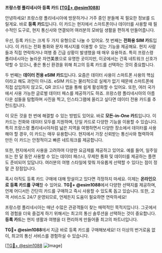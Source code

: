 **프랑스령 폴리네시아 등록 카드 [[TG💪+ @esim1088](https://t.me/s/esim1088)]**

안녕하세요! 프랑스령 폴리네시아에 방문하거나 거주 중인 분들께 꼭 필요한 정보를 드릴게요. 바로 **등록 카드**입니다. 이 카드는 현지에서 스마트폰이나 데이터를 사용할 때 필수적인 도구로, 현지 통신사와 연결되어 여러분의 모바일 생활을 편하게 만들어줍니다.

우선, 등록 카드는 크게 두 가지 유형으로 나눌 수 있어요. 첫 번째는 **전화용 SIM 카드**입니다. 이 카드는 전화 통화와 문자 메시지를 이용할 수 있는 기능을 제공해요. 현지 사람들과 직접 연락하거나 여행 중 긴급 상황이 발생했을 때 매우 유용하죠. 특히 프랑스령 폴리네시아는 놀라운 자연美景으로 유명한 곳이지만, 이곳에서는 간혹 네트워크 신호가 약할 수 있으니, 좋은 통신 환경을 위해 최고의 등록 카드를 선택하는 것이 중요합니다.

두 번째는 **데이터 전용 eSIM 카드**입니다. 요즘은 데이터 사용이 스마트폰 사용의 핵심이라고 해도 과언이 아니죠. eSIM 카드는 물리적으로 실체가 없기 때문에 스마트폰에 직접 삽입하지 않고도, QR 코드나 앱을 통해 쉽게 활성화할 수 있어요. 또한, 여러 국가에서 사용 가능한 글로벌 데이터 패스를 제공하기도 하죠. 프랑스령 폴리네시아의 아름다운 섬들을 탐험하며 사진을 찍고, 인스타그램에 올리고 싶다면 데이터 전용 카드를 추천드립니다.

이 모든 것을 한 번에 해결할 수 있는 방법도 있어요. 바로 **모든-in-One 카드**입니다. 이 카드는 전화와 데이터 모두를 지원하며, 단일 카드로 다양한 기능을 이용할 수 있습니다. 특히 프랑스령 폴리네시아처럼 넓은 지역을 여행하면서 다양한 장소에서 데이터를 사용해야 할 경우, 이 카드는 매우 유용합니다. 현지에서 가장 신뢰받는 통신사와 협력하여 만든 이 카드는 안정적이고 빠른 네트워크를 제공합니다.

또한, 현지에서의 사용을 고려하여 다양한 요금제를 제공하고 있어요. 예를 들어, 일주일 또는 한 달 동안 사용할 수 있는 데이터 패스나, 무제한 통화 및 데이터를 제공하는 플랜도 준비되어 있답니다. 여러분의 여행 스타일에 맞춰 자유롭게 선택할 수 있다는 점이 정말 큰 장점입니다.

혹시 아직도 등록 카드 구매에 대해 망설이고 있다면 걱정하지 마세요. 이제는 **온라인으로 등록 카드를 구매**할 수 있어요. **TG💪+ @esim1088**에서 다양한 선택지를 제공하며, 언제 어디서든 간단히 카드를 구매하고 즉시 사용할 수 있도록 돕고 있습니다. 또한, 고객 서비스도 24/7 운영되므로, 언제든지 도움이 필요하면 연락하세요!

프랑스령 폴리네시아는 매년 수많은 관광객들이 찾는 매력적인 목적지입니다. 그곳에서의 경험을 더욱 즐겁게 하기 위해서는 최고의 통신 솔루션을 선택하는 것이 중요합니다. **등록 카드**는 현지 생활과 여행을 더 편리하게 만들어줄 최고의 파트너입니다.

**TG💪+ @esim1088**에서 지금 바로 등록 카드를 구매해보세요! 더 이상의 번거로움 없이, 최고의 통신 서비스를 경험하실 수 있습니다. 

[[TG💪+ @esim1088](https://t.me/s/esim1088) ![Image](https://i.postimg.cc/Y0z9fWf4/image.png)]